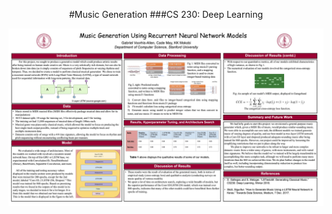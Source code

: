 <p align="center">
#Music Generation
###CS 230: Deep Learning
</p>

![poster for final presentation](MusicGeneration/resources/finalPoster.png)
